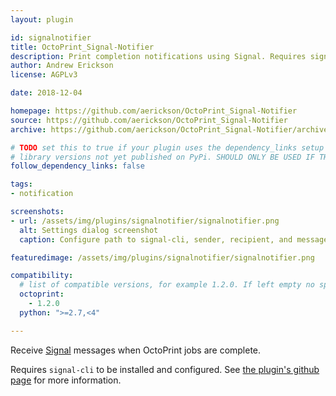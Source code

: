 ```yaml
---
layout: plugin

id: signalnotifier
title: OctoPrint_Signal-Notifier
description: Print completion notifications using Signal. Requires signal-cli.
author: Andrew Erickson
license: AGPLv3

date: 2018-12-04

homepage: https://github.com/aerickson/OctoPrint_Signal-Notifier
source: https://github.com/aerickson/OctoPrint_Signal-Notifier
archive: https://github.com/aerickson/OctoPrint_Signal-Notifier/archive/master.zip

# TODO set this to true if your plugin uses the dependency_links setup parameter to include
# library versions not yet published on PyPi. SHOULD ONLY BE USED IF THERE IS NO OTHER OPTION!
follow_dependency_links: false

tags:
- notification

screenshots:
- url: /assets/img/plugins/signalnotifier/signalnotifier.png
  alt: Settings dialog screenshot
  caption: Configure path to signal-cli, sender, recipient, and message.

featuredimage: /assets/img/plugins/signalnotifier/signalnotifier.png

compatibility:
  # list of compatible versions, for example 1.2.0. If left empty no specific version requirement will be assumed
  octoprint:
    - 1.2.0
  python: ">=2.7,<4"

---
```


Receive [Signal](https://signal.org/) messages when OctoPrint jobs are complete.

Requires `signal-cli` to be installed and configured. See [the plugin's github page](https://github.com/aerickson/OctoPrint_Signal-Notifier) for more information.
